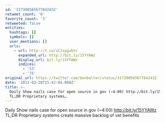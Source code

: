 ```yaml
---
id: '317300565677842432'
retweet_count: '0'
favorite_count: '3'
retweeted: false
entities:
  hashtags: []
  symbols: []
  user_mentions: []
  urls:
    - url: http://t.co/iCJspgvbVr
      expanded_url: http://bit.ly/15YYAWz
      display_url: bit.ly/15YYAWz
      indices:
        - '53'
        - '75'
original_url: https://twitter.com/benbalter/status/317300565677842432
date: '2013-03-28T15:42:04.000Z'
title: >-
  Daily Show nails case for open source in gov (~4:00) http://bit.ly/15YYAWz
  TL;DR Proprietary systems…
---
```


Daily Show nails case for open source in gov (~4:00) http://bit.ly/15YYAWz TL;DR Proprietary systems create massive backlog of vet benefits